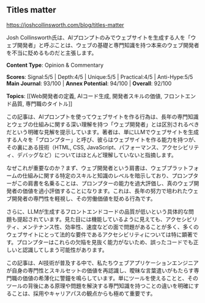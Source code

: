 ## Titles matter

https://joshcollinsworth.com/blog/titles-matter

Josh Collinsworth氏は、AIプロンプトのみでウェブサイトを生成する人を「ウェブ開発者」と呼ぶことは、ウェブの基礎と専門知識を持つ本来のウェブ開発者を不当に貶めるものだと主張します。

**Content Type**: Opinion & Commentary

**Scores**: Signal:5/5 | Depth:4/5 | Unique:5/5 | Practical:4/5 | Anti-Hype:5/5
**Main Journal**: 93/100 | **Annex Potential**: 94/100 | **Overall**: 92/100

**Topics**: [[Web開発者の定義, AIコード生成, 開発者スキルの価値, フロントエンド品質, 専門職のタイトル]]

この記事は、AIプロンプトを使ってウェブサイトを作る行為は、長年の専門知識とウェブの仕組みに関する深い理解を持つ「ウェブ開発者」とは区別されるべきだという明確な見解を提示しています。著者は、単にLLMでウェブサイトを生成する人々を「プロンプター」と呼び、彼らはウェブサイトを作る能力を持つが、その裏にある技術（HTML, CSS, JavaScript、パフォーマンス、アクセシビリティ、デバッグなど）についてはほとんど理解していないと指摘します。

なぜこれが重要なのか？まず、ウェブ開発者という肩書は、ウェブプラットフォームの仕組みに関する特定のスキルと知識のレベルを暗示しており、プロンプターがこの肩書を名乗ることは、プロンプターの能力を過大評価し、真のウェブ開発者の価値を過小評価することになります。これは、長年の努力で培われたウェブ開発者の専門性を軽視し、その労働価値を貶める行為です。

さらに、LLMが生成するフロントエンドコードの品質が低いという具体的な問題も提起されています。見た目には機能しているように見えても、アクセシビリティ、メンテナンス性、効率性、速度などの面で問題があることが多く、多くのウェブサイトにとって法的な要件であるアクセシビリティについては特に顕著です。プロンプターはこれらの欠陥を見抜く能力がないため、誤ったコードでも正しいと認識してしまう可能性があります。

この記事は、AI技術が普及する中で、私たちウェブアプリケーションエンジニアが自身の専門性とスキルセットの価値を再認識し、曖昧な言葉遣いがもたらす専門職の価値の希薄化に警鐘を鳴らしています。単にツールを使えることと、そのツールの背後にある原理や問題を解決する専門知識を持つことの違いを明確にすることは、採用やキャリアパスの観点からも極めて重要です。